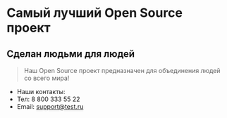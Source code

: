 # Самый лучший Open Source проект

## Сделан людьми для людей

> Наш Open Source проект предназначен для объединения людей со всего мира!

* Наши контакты:
* Тел: 8 800 333 55 22
* Email: support@test.ru
